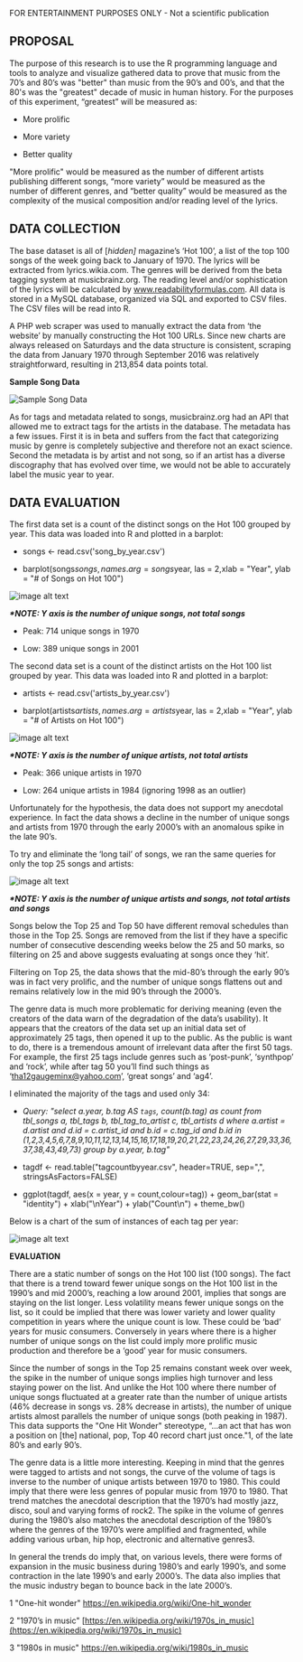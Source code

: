 FOR ENTERTAINMENT PURPOSES ONLY - Not a scientific publication

## PROPOSAL

The purpose of this research is to use the R programming language and tools to analyze and visualize gathered data to prove that music from the 70’s and 80’s was "better" than music from the 90’s and 00’s, and that the 80's was the "greatest" decade of music in human history. For the purposes of this experiment, “greatest” will be measured as:

* More prolific

* More variety

* Better quality

"More prolific" would be measured as the number of different artists publishing different songs, “more variety” would be measured as the number of different genres, and “better quality” would be measured as the complexity of the musical composition and/or reading level of the lyrics.	

## DATA COLLECTION


The base dataset is all of [*hidden]* magazine’s ‘Hot 100’, a list of the top 100 songs of the week going back to January of 1970.  The lyrics will be extracted from lyrics.wikia.com.  The genres will be derived from the beta tagging system at musicbrainz.org.  The reading level and/or sophistication of the lyrics will be calculated by www.readabilityformulas.com.  All data is stored in a MySQL database, organized via SQL and exported to CSV files.  The CSV files will be read into R.

A PHP web scraper was used to manually extract the data from ‘the website’ by manually constructing the Hot 100 URLs. Since new charts are always released on Saturdays and the data structure is consistent, scraping the data from January 1970 through September 2016 was relatively straightforward, resulting in 213,854 data points total.

**Sample Song Data**

![Sample Song Data](images/image_0.png)

As for tags and metadata related to songs, musicbrainz.org had an API that allowed me to extract tags for the artists in the database.  The metadata has a few issues.  First it is in beta and suffers from the fact that categorizing music by genre is completely subjective and therefore not an exact science.  Second the metadata is by artist and not song, so if an artist has a diverse discography that has evolved over time, we would not be able to accurately label the music year to year.

## DATA EVALUATION

The first data set is a count of the distinct songs on the Hot 100 grouped by year.  This data was loaded into R and plotted in a barplot:

* songs <- read.csv('song_by_year.csv')

* barplot(songs$songs, names.arg = songs$year, las = 2,xlab = "Year", ylab = "# of Songs on Hot 100")

![image alt text](images/image_1.png)

**_*NOTE: Y axis is the number of unique songs, not total songs_**

* Peak: 714 unique songs in 1970

* Low: 389 unique songs in 2001

The second data set is a count of the distinct artists on the Hot 100 list grouped by year.  This data was loaded into R and plotted in a barplot:

* artists <- read.csv('artists_by_year.csv')

* barplot(artists$artists, names.arg = artists$year, las = 2,xlab = "Year", ylab = "# of Artists on Hot 100")

![image alt text](images/image_2.png)

**_*NOTE: Y axis is the number of unique artists, not total artists_**

* Peak: 366 unique artists in 1970

* Low: 264 unique artists in 1984 (ignoring 1998 as an outlier)

Unfortunately for the hypothesis, the data does not support my anecdotal experience.  In fact the data shows a decline in the number of unique songs and artists from 1970 through the early 2000’s with an anomalous spike in the late 90’s.  

To try and eliminate the ‘long tail’ of songs, we ran the same queries for only the top 25 songs and artists:

![image alt text](images/image_3.png)

**_*NOTE: Y axis is the number of unique artists and songs, not total artists and songs_**

Songs below the Top 25 and Top 50 have different removal schedules than those in the Top 25.  Songs are removed from the list if they have a specific number of consecutive descending weeks below the 25 and 50 marks, so filtering on 25 and above suggests evaluating at songs once they ‘hit’.

Filtering on Top 25, the data shows that the mid-80’s through the early 90’s was in fact very prolific, and the number of unique songs flattens out and remains relatively low in the mid 90’s through the 2000’s.

The genre data is much more problematic for deriving meaning (even the creators of the data warn of the degradation of the data’s usability).  It appears that the creators of the data set up an initial data set of approximately 25 tags, then opened it up to the public.  As the public is want to do, there is a tremendous amount of irrelevant data after the first 50 tags.  For example, the first 25 tags include genres such as ‘post-punk’, ‘synthpop’ and ‘rock’, while after tag 50 you’ll find such things as ‘tha12gaugeminx@yahoo.com’, ‘great songs’ and ‘ag4’.  

I eliminated the majority of the tags and used only 34:

* *Query: "select a.year, b.tag AS `tags`, count(b.tag) as count from tbl_songs a, tbl_tags b, tbl_tag_to_artist c, tbl_artists d where a.artist = d.artist and d.id = c.artist_id and b.id = c.tag_id and b.id in (1,2,3,4,5,6,7,8,9,10,11,12,13,14,15,16,17,18,19,20,21,22,23,24,26,27,29,33,36,37,38,43,49,73) group by a.year, b.tag"*

* tagdf <- read.table("tagcountbyyear.csv", header=TRUE, sep=",", stringsAsFactors=FALSE)

* ggplot(tagdf, aes(x = year, y = count,colour=tag)) + geom_bar(stat = "identity") + xlab("\nYear") + ylab("Count\n") + theme_bw()

Below is a chart of the sum of instances of each tag per year:

![image alt text](images/image_4.png)

**EVALUATION**

There are a static number of songs on the Hot 100 list (100 songs). The fact that there is a trend toward fewer unique songs on the Hot 100 list in the 1990’s and mid 2000’s, reaching a low around 2001, implies that songs are staying on the list longer.  Less volatility means fewer unique songs on the list, so it could be implied that there was lower variety and lower quality competition in years where the unique count is low.  These could be ‘bad’ years for music consumers.  Conversely in years where there is a higher number of unique songs on the list could imply more prolific music production and therefore be a ‘good’ year for music consumers.

Since the number of songs in the Top 25 remains constant week over week, the spike in the number of unique songs implies high turnover and less staying power on the list.  And unlike the Hot 100 where there number of unique songs fluctuated at a greater rate than the number of unique artists (46% decrease in songs vs. 28% decrease in artists), the number of unique artists almost parallels the number of unique songs (both peaking in 1987).  This data supports the "One Hit Wonder" stereotype, “...an act that has won a position on [the] national, pop, Top 40 record chart just once."1, of the late 80’s and early 90’s.

The genre data is a little more interesting.  Keeping in mind that the genres were tagged to artists and not songs, the curve of the volume of tags is inverse to the number of unique artists between 1970 to 1980.  This could imply that there were less genres of popular music from 1970 to 1980. That trend matches the anecdotal description that the 1970’s had mostly jazz, disco, soul and varying forms of rock2.  The spike in the volume of genres during the 1980’s also matches the anecdotal description of the 1980’s where the genres of the 1970’s were amplified and fragmented, while adding various urban, hip hop, electronic and alternative genres3.

In general the trends do imply that, on various levels, there were forms of expansion in the music business during 1980’s and early 1990’s, and some contraction in the late 1990’s and early 2000’s.  The data also implies that the music industry began to bounce back in the late 2000’s.

1 "One-hit wonder" https://en.wikipedia.org/wiki/One-hit_wonder

2 "1970’s in music" [https://en.wikipedia.org/wiki/1970s_in_music](https://en.wikipedia.org/wiki/1970s_in_music)

3 "1980s in music" https://en.wikipedia.org/wiki/1980s_in_music
